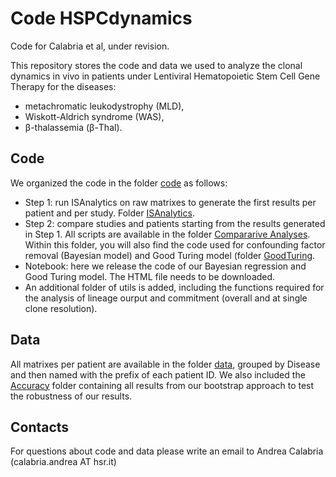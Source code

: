 # Code HSPCdynamics
Code for Calabria et al, under revision.

This repository stores the code and data we used to analyze the clonal dynamics in vivo in patients under Lentiviral Hematopoietic Stem Cell Gene Therapy for the diseases:
- metachromatic leukodystrophy (MLD),
- Wiskott-Aldrich syndrome (WAS),
- β-thalassemia (β-Thal).

## Code
We organized the code in the folder [code](code) as follows: 
- Step 1: run ISAnalytics on raw matrixes to generate the first results per patient and per study. Folder [ISAnalytics](code/1.ISAnalytics_AnalysesPerStudy).
- Step 2: compare studies and patients starting from the results generated in Step 1. All scripts are available in the folder [Compararive Analyses](code/2.Comparative_Analyses). Within this folder, you will also find the code used for confounding factor removal (Bayesian model) and Good Turing model (folder [GoodTuring](code/2.Comparative_Analyses/GoodTuring).
- Notebook: here we release the code of our Bayesian regression and Good Turing model. The HTML file needs to be downloaded.
- An additional folder of utils is added, including the functions required for the analysis of lineage ourput and commitment (overall and at single clone resolution).

## Data
All matrixes per patient are available in the folder [data](data), grouped by Disease and then named with the prefix of each patient ID.
We also included the [Accuracy](data/Accuracy) folder containing all results from our bootstrap approach to test the robustness of our results.

## Contacts
For questions about code and data please write an email to Andrea Calabria (calabria.andrea AT hsr.it)

